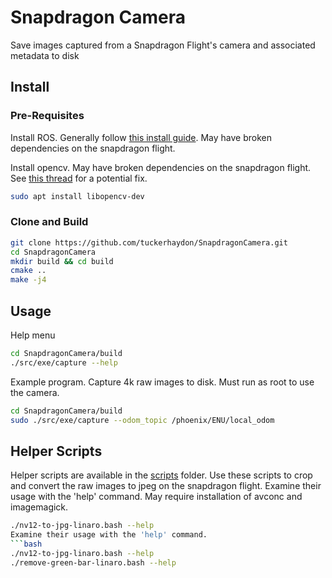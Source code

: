 # Snapdragon Camera
Save images captured from a Snapdragon Flight's camera and associated metadata to disk

## Install
### Pre-Requisites
Install ROS. Generally follow [this install guide](http://wiki.ros.org/indigo).
May have broken dependencies on the snapdragon flight.

Install opencv. May have broken dependencies on the snapdragon flight. See [this
thread](https://developer.qualcomm.com/forum/qdn-forums/hardware/snapdragon-flight/32904) for a potential fix.
```bash
sudo apt install libopencv-dev
```

### Clone and Build
```bash
git clone https://github.com/tuckerhaydon/SnapdragonCamera.git
cd SnapdragonCamera
mkdir build && cd build
cmake ..
make -j4
```

## Usage
Help menu
```bash
cd SnapdragonCamera/build
./src/exe/capture --help
```

Example program. Capture 4k raw images to disk. Must run as root to use the
camera.
```bash
cd SnapdragonCamera/build
sudo ./src/exe/capture --odom_topic /phoenix/ENU/local_odom
```
## Helper Scripts
Helper scripts are available in the [scripts](scripts/) folder. Use these
scripts to crop and convert the raw images to jpeg on the snapdragon flight.
Examine their usage with the 'help' command. May require installation of avconc
and imagemagick.

```bash
./nv12-to-jpg-linaro.bash --help
Examine their usage with the 'help' command.
```bash
./nv12-to-jpg-linaro.bash --help
./remove-green-bar-linaro.bash --help
```



